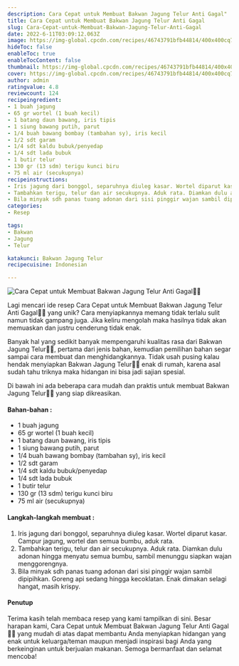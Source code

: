 ```yaml
---
description: Cara Cepat untuk Membuat Bakwan Jagung Telur Anti Gagal"
title: Cara Cepat untuk Membuat Bakwan Jagung Telur Anti Gagal
slug: Cara-Cepat-untuk-Membuat-Bakwan-Jagung-Telur-Anti-Gagal
date: 2022-6-11T03:09:12.063Z
image: https://img-global.cpcdn.com/recipes/46743791bfb44814/400x400cq70/photo.jpg
hideToc: false
enableToc: true
enableTocContent: false
thumbnail: https://img-global.cpcdn.com/recipes/46743791bfb44814/400x400cq70/photo.jpg
cover: https://img-global.cpcdn.com/recipes/46743791bfb44814/400x400cq70/photo.jpg
author: admin
ratingvalue: 4.8
reviewcount: 124
recipeingredient:
- 1 buah jagung
- 65 gr wortel (1 buah kecil)
- 1 batang daun bawang, iris tipis
- 1 siung bawang putih, parut
- 1/4 buah bawang bombay (tambahan sy), iris kecil
- 1/2 sdt garam
- 1/4 sdt kaldu bubuk/penyedap
- 1/4 sdt lada bubuk
- 1 butir telur
- 130 gr (13 sdm) terigu kunci biru
- 75 ml air (secukupnya)
recipeinstructions:
- Iris jagung dari bonggol, separuhnya diuleg kasar. Wortel diparut kasar. Campur jagung, wortel dan semua bumbu, aduk rata.
- Tambahkan terigu, telur dan air secukupnya. Aduk rata. Diamkan dulu adonan hingga menyatu semua bumbu, sambil menunggu siapkan wajan menggorengnya.
- Bila minyak sdh panas tuang adonan dari sisi pinggir wajan sambil dipipihkan. Goreng api sedang hingga kecoklatan. Enak dimakan selagi hangat, masih krispy.
categories:
- Resep

tags:
- Bakwan
- Jagung
- Telur

katakunci: Bakwan Jagung Telur
recipecuisine: Indonesian

---
```


![Cara Cepat untuk Membuat Bakwan Jagung Telur Anti Gagal👩‍🍳](https://img-global.cpcdn.com/recipes/46743791bfb44814/400x400cq70/photo.jpg)

Lagi mencari ide resep Cara Cepat untuk Membuat Bakwan Jagung Telur Anti Gagal👩‍🍳 yang unik? Cara menyiapkannya memang tidak terlalu sulit namun tidak gampang juga. Jika keliru mengolah maka hasilnya tidak akan memuaskan dan justru cenderung tidak enak.

Banyak hal yang sedikit banyak mempengaruhi kualitas rasa dari Bakwan Jagung Telur👩‍🍳, pertama dari jenis bahan, kemudian pemilihan bahan segar sampai cara membuat dan menghidangkannya. Tidak usah pusing kalau hendak menyiapkan Bakwan Jagung Telur👩‍🍳 enak di rumah, karena asal sudah tahu triknya maka hidangan ini bisa jadi sajian spesial.

Di bawah ini ada beberapa cara mudah dan praktis untuk membuat Bakwan Jagung Telur👩‍🍳 yang siap dikreasikan.

<!--inarticleads1-->

#### Bahan-bahan :

- 1 buah jagung
- 65 gr wortel (1 buah kecil)
- 1 batang daun bawang, iris tipis
- 1 siung bawang putih, parut
- 1/4 buah bawang bombay (tambahan sy), iris kecil
- 1/2 sdt garam
- 1/4 sdt kaldu bubuk/penyedap
- 1/4 sdt lada bubuk
- 1 butir telur
- 130 gr (13 sdm) terigu kunci biru
- 75 ml air (secukupnya)

<!--inarticleads2-->

#### Langkah-langkah membuat :

1. Iris jagung dari bonggol, separuhnya diuleg kasar. Wortel diparut kasar. Campur jagung, wortel dan semua bumbu, aduk rata.
1. Tambahkan terigu, telur dan air secukupnya. Aduk rata. Diamkan dulu adonan hingga menyatu semua bumbu, sambil menunggu siapkan wajan menggorengnya.
1. Bila minyak sdh panas tuang adonan dari sisi pinggir wajan sambil dipipihkan. Goreng api sedang hingga kecoklatan. Enak dimakan selagi hangat, masih krispy.

#### Penutup

Terima kasih telah membaca resep yang kami tampilkan di sini. Besar harapan kami, Cara Cepat untuk Membuat Bakwan Jagung Telur Anti Gagal👩‍🍳 yang mudah di atas dapat membantu Anda menyiapkan hidangan yang enak untuk keluarga/teman maupun menjadi inspirasi bagi Anda yang berkeinginan untuk berjualan makanan. Semoga bermanfaat dan selamat mencoba!